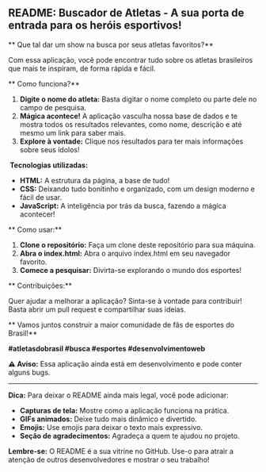 ## **README: Buscador de Atletas - A sua porta de entrada para os heróis esportivos!**

** Que tal dar um show na busca por seus atletas favoritos?**

Com essa aplicação, você pode encontrar tudo sobre os atletas brasileiros que mais te inspiram, de forma rápida e fácil. 

** Como funciona?**

1. **Digite o nome do atleta:** Basta digitar o nome completo ou parte dele no campo de pesquisa. 
2. **Mágica acontece!** A aplicação vasculha nossa base de dados e te mostra todos os resultados relevantes, como nome, descrição e até mesmo um link para saber mais. 
3. **Explore à vontade:** Clique nos resultados para ter mais informações sobre seus ídolos!

**️ Tecnologias utilizadas:**

* **HTML:** A estrutura da página, a base de tudo!
* **CSS:** Deixando tudo bonitinho e organizado, com um design moderno e fácil de usar.
* **JavaScript:** A inteligência por trás da busca, fazendo a mágica acontecer!

** Como usar:**

1. **Clone o repositório:** Faça um clone deste repositório para sua máquina.
2. **Abra o index.html:** Abra o arquivo index.html em seu navegador favorito.
3. **Comece a pesquisar:** Divirta-se explorando o mundo dos esportes!

** Contribuições:**

Quer ajudar a melhorar a aplicação? Sinta-se à vontade para contribuir! Basta abrir um pull request e compartilhar suas ideias.

** Vamos juntos construir a maior comunidade de fãs de esportes do Brasil!**

**#atletasdobrasil #busca #esportes #desenvolvimentoweb**

**⚠️ Aviso:** Essa aplicação ainda está em desenvolvimento e pode conter alguns bugs. 

---

**Dica:** Para deixar o README ainda mais legal, você pode adicionar:

* **Capturas de tela:** Mostre como a aplicação funciona na prática.
* **GIFs animados:** Deixe tudo mais dinâmico e divertido.
* **Emojis:** Use emojis para deixar o texto mais expressivo.
* **Seção de agradecimentos:** Agradeça a quem te ajudou no projeto.

**Lembre-se:** O README é a sua vitrine no GitHub. Use-o para atrair a atenção de outros desenvolvedores e mostrar o seu trabalho!
